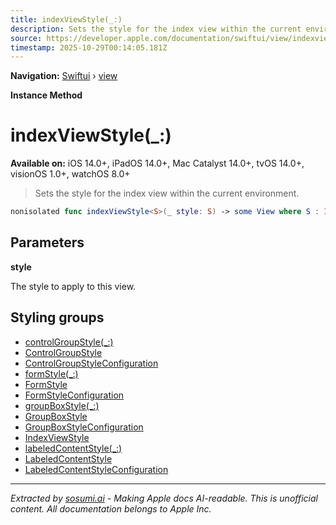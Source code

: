 ```yaml
---
title: indexViewStyle(_:)
description: Sets the style for the index view within the current environment.
source: https://developer.apple.com/documentation/swiftui/view/indexviewstyle(_:)
timestamp: 2025-10-29T00:14:05.181Z
---
```


**Navigation:** [Swiftui](/documentation/swiftui) › [view](/documentation/swiftui/view)

**Instance Method**

# indexViewStyle(_:)

**Available on:** iOS 14.0+, iPadOS 14.0+, Mac Catalyst 14.0+, tvOS 14.0+, visionOS 1.0+, watchOS 8.0+

> Sets the style for the index view within the current environment.

```swift
nonisolated func indexViewStyle<S>(_ style: S) -> some View where S : IndexViewStyle
```

## Parameters

**style**

The style to apply to this view.



## Styling groups

- [controlGroupStyle(_:)](/documentation/swiftui/view/controlgroupstyle(_:))
- [ControlGroupStyle](/documentation/swiftui/controlgroupstyle)
- [ControlGroupStyleConfiguration](/documentation/swiftui/controlgroupstyleconfiguration)
- [formStyle(_:)](/documentation/swiftui/view/formstyle(_:))
- [FormStyle](/documentation/swiftui/formstyle)
- [FormStyleConfiguration](/documentation/swiftui/formstyleconfiguration)
- [groupBoxStyle(_:)](/documentation/swiftui/view/groupboxstyle(_:))
- [GroupBoxStyle](/documentation/swiftui/groupboxstyle)
- [GroupBoxStyleConfiguration](/documentation/swiftui/groupboxstyleconfiguration)
- [IndexViewStyle](/documentation/swiftui/indexviewstyle)
- [labeledContentStyle(_:)](/documentation/swiftui/view/labeledcontentstyle(_:))
- [LabeledContentStyle](/documentation/swiftui/labeledcontentstyle)
- [LabeledContentStyleConfiguration](/documentation/swiftui/labeledcontentstyleconfiguration)

---

*Extracted by [sosumi.ai](https://sosumi.ai) - Making Apple docs AI-readable.*
*This is unofficial content. All documentation belongs to Apple Inc.*
